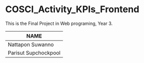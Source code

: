# COSCI_Activity_KPIs_Frontend
This is the Final Project in Web programing, Year 3.


 NAME  |
 ----- |
Nattapon Suwanno |
Parisut Supchockpool |
